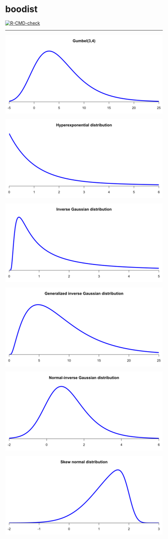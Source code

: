 # boodist

<!-- badges: start -->
[![R-CMD-check](https://github.com/stla/boodist/actions/workflows/R-CMD-check.yaml/badge.svg)](https://github.com/stla/boodist/actions/workflows/R-CMD-check.yaml)
<!-- badges: end -->

___

![](https://raw.githubusercontent.com/stla/boodist/main/inst/screenshots/Gumbel.png)

![](https://raw.githubusercontent.com/stla/boodist/main/inst/screenshots/hyperexponential.png)

![](https://raw.githubusercontent.com/stla/boodist/main/inst/screenshots/inverseGaussian.png)

![](https://raw.githubusercontent.com/stla/boodist/main/inst/screenshots/generalizedInverseGaussian.png)

![](https://raw.githubusercontent.com/stla/boodist/main/inst/screenshots/normalInverseGaussian.png)

![](https://raw.githubusercontent.com/stla/boodist/main/inst/screenshots/skewNormal.png)
